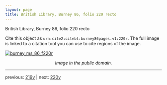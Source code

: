 ```yaml
---
layout: page
title: British Library, Burney 86, folio 220 recto
---
```


British Library, Burney 86, folio 220 recto

Cite this object as `urn:cite2:citebl:burney86pages.v1:220r`.  The full image is linked to a citation tool you can use to cite regions of the image.

[![burney_ms_86_f220r](http://www.homermultitext.org/iipsrv?IIIF=/project/homer/pyramidal/deepzoom/citebl/burney86imgs/v1/burney_ms_86_f220r.tif/full/800,/0/default.jpg)](http://www.homermultitext.org/ict2/?urn=urn:cite2:citebl:burney86imgs.v1:burney_ms_86_f220r) 

<p style="text-align: center; font-style: italic;">Image in the public domain.</p>

---

previous: [219v](../219v/) | next: [220v](../220v/)
